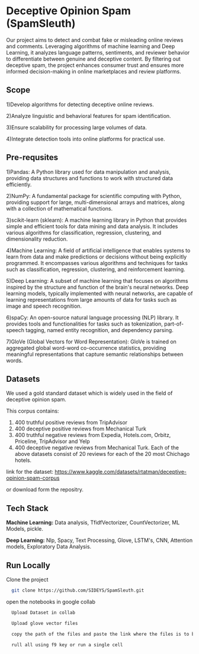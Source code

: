
# Deceptive Opinion Spam (SpamSleuth)

Our project aims to detect and combat fake or misleading online reviews and comments. Leveraging algorithms of machine learning and Deep Learning, it analyzes language patterns, sentiments, and reviewer behavior to differentiate between genuine and deceptive content. By filtering out deceptive spam, the project enhances consumer trust and ensures more informed decision-making in online marketplaces and review platforms.




## Scope
1)Develop algorithms for detecting deceptive online reviews.

2)Analyze linguistic and behavioral features for spam identification.

3)Ensure scalability for processing large volumes of data.

4)Integrate detection tools into online platforms for practical use.


## Pre-requsites
1)Pandas: A Python library used for data manipulation and analysis, providing data structures and functions to work with structured data efficiently.

2)NumPy: A fundamental package for scientific computing with Python, providing support for large, multi-dimensional arrays and matrices, along with a collection of mathematical functions.

3)scikit-learn (sklearn): A machine learning library in Python that provides simple and efficient tools for data mining and data analysis. It includes various algorithms for classification, regression, clustering, and dimensionality reduction.

4)Machine Learning: A field of artificial intelligence that enables systems to learn from data and make predictions or decisions without being explicitly programmed. It encompasses various algorithms and techniques for tasks such as classification, regression, clustering, and reinforcement learning.

5)Deep Learning: A subset of machine learning that focuses on algorithms inspired by the structure and function of the brain's neural networks. Deep learning models, typically implemented with neural networks, are capable of learning representations from large amounts of data for tasks such as image and speech recognition.

6)spaCy: An open-source natural language processing (NLP) library. It provides tools and functionalities for tasks such as tokenization, part-of-speech tagging, named entity recognition, and dependency parsing.

7)GloVe (Global Vectors for Word Representation): GloVe is trained on aggregated global word-word co-occurrence statistics, providing meaningful representations that capture semantic relationships between words.
## Datasets

We used a gold standard dataset which is widely used in the field of deceptive opinion spam.

This corpus contains:

1) 400 truthful positive reviews from TripAdvisor
2) 400 deceptive positive reviews from Mechanical Turk 
3) 400 truthful negative reviews from Expedia, Hotels.com, Orbitz, Priceline, TripAdvisor and Yelp 
4) 400 deceptive negative reviews from Mechanical Turk.
 Each of the above datasets consist of 20 reviews for each of the 20 most Chichago hotels.

link for the dataset:
https://www.kaggle.com/datasets/rtatman/deceptive-opinion-spam-corpus

or download form the repositry.
## Tech Stack

**Machine Learning:** Data analysis, TfidfVectorizer, CountVectorizer, ML Models, pickle.

**Deep Learning:** Nlp, Spacy, Text Processing, Glove, LSTM's, CNN, Attention models, Exploratory Data Analysis.




## Run Locally

Clone the project

```bash
  git clone https://github.com/SIDEYS/SpamSleuth.git
```

open the notebooks in google collab

```bash
  Upload Dataset in collab
```
```bash
  Upload glove vector files 
```
```bash
  copy the path of the files and paste the link where the files is to be loaded 
```

```bash
  rull all using f9 key or run a single cell
```

